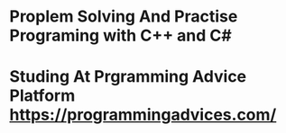 # Proplem Solving And Practise Programing with C++ and C#
# Studing At Prgramming Advice Platform https://programmingadvices.com/ 
